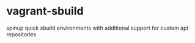 vagrant-sbuild
==============

spinup quick sbuild environments with additional support for custom apt repositories
